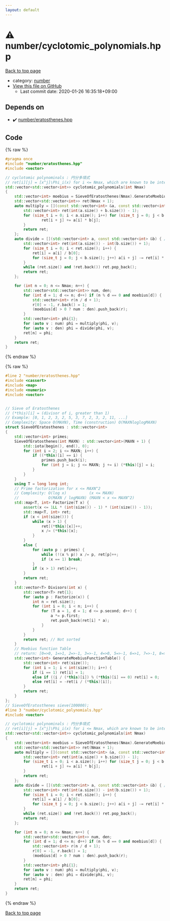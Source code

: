 ```yaml
---
layout: default
---
```


<!-- mathjax config similar to math.stackexchange -->
<script type="text/javascript" async
  src="https://cdnjs.cloudflare.com/ajax/libs/mathjax/2.7.5/MathJax.js?config=TeX-MML-AM_CHTML">
</script>
<script type="text/x-mathjax-config">
  MathJax.Hub.Config({
    TeX: { equationNumbers: { autoNumber: "AMS" }},
    tex2jax: {
      inlineMath: [ ['$','$'] ],
      processEscapes: true
    },
    "HTML-CSS": { matchFontHeight: false },
    displayAlign: "left",
    displayIndent: "2em"
  });
</script>

<script type="text/javascript" src="https://cdnjs.cloudflare.com/ajax/libs/jquery/3.4.1/jquery.min.js"></script>
<script src="https://cdn.jsdelivr.net/npm/jquery-balloon-js@1.1.2/jquery.balloon.min.js" integrity="sha256-ZEYs9VrgAeNuPvs15E39OsyOJaIkXEEt10fzxJ20+2I=" crossorigin="anonymous"></script>
<script type="text/javascript" src="../../assets/js/copy-button.js"></script>
<link rel="stylesheet" href="../../assets/css/copy-button.css" />


# :warning: number/cyclotomic_polynomials.hpp

<a href="../../index.html">Back to top page</a>

* category: <a href="../../index.html#b1bc248a7ff2b2e95569f56de68615df">number</a>
* <a href="{{ site.github.repository_url }}/blob/master/number/cyclotomic_polynomials.hpp">View this file on GitHub</a>
    - Last commit date: 2020-01-26 16:35:18+09:00




## Depends on

* :heavy_check_mark: <a href="eratosthenes.hpp.html">number/eratosthenes.hpp</a>


## Code

<a id="unbundled"></a>
{% raw %}
```cpp
#pragma once
#include "number/eratosthenes.hpp"
#include <vector>

// cyclotomic polynominals : 円分多項式
// ret[i][j] = [x^j]\Phi_i(x) for i <= Nmax, which are known to be integers
std::vector<std::vector<int>> cyclotomic_polynomials(int Nmax)
{
    std::vector<int> moebius = SieveOfEratosthenes(Nmax).GenerateMoebiusFunctionTable();
    std::vector<std::vector<int>> ret(Nmax + 1);
    auto multiply = [](const std::vector<int> &a, const std::vector<int> &b) { // a * b
        std::vector<int> ret(int(a.size() + b.size()) - 1);
        for (size_t i = 0; i < a.size(); i++) for (size_t j = 0; j < b.size(); j++) {
                ret[i + j] += a[i] * b[j];
        }
        return ret;
    };
    auto divide = [](std::vector<int> a, const std::vector<int> &b) { // a / b, abs(b[0]) = 1
        std::vector<int> ret(int(a.size()) - int(b.size()) + 1);
        for (size_t i = 0; i < ret.size(); i++) {
            ret[i] = a[i] / b[0];
            for (size_t j = 0; j < b.size(); j++) a[i + j] -= ret[i] * b[j];
        }
        while (ret.size() and !ret.back()) ret.pop_back();
        return ret;
    };

    for (int n = 0; n <= Nmax; n++) {
        std::vector<std::vector<int>> num, den;
        for (int d = 1; d <= n; d++) if (n % d == 0 and moebius[d]) {
            std::vector<int> r(n / d + 1);
            r[0] = -1, r.back() = 1;
            (moebius[d] > 0 ? num : den).push_back(r);
        }
        std::vector<int> phi{1};
        for (auto v : num) phi = multiply(phi, v);
        for (auto v : den) phi = divide(phi, v);
        ret[n] = phi;
    }
    return ret;
}

```
{% endraw %}

<a id="bundled"></a>
{% raw %}
```cpp
#line 2 "number/eratosthenes.hpp"
#include <cassert>
#include <map>
#include <numeric>
#include <vector>


// Sieve of Eratosthenes
// (*this)[i] = (divisor of i, greater than 1)
// Example: [0, 1, 2, 3, 2, 5, 3, 7, 2, 3, 2, 11, ...]
// Complexity: Space O(MAXN), Time (construction) O(MAXNloglogMAXN)
struct SieveOfEratosthenes : std::vector<int>
{
    std::vector<int> primes;
    SieveOfEratosthenes(int MAXN) : std::vector<int>(MAXN + 1) {
        std::iota(begin(), end(), 0);
        for (int i = 2; i <= MAXN; i++) {
            if ((*this)[i] == i) {
                primes.push_back(i);
                for (int j = i; j <= MAXN; j += i) (*this)[j] = i;
            }
        }
    }
    using T = long long int;
    // Prime factorization for x <= MAXN^2
    // Complexity: O(log x)          (x <= MAXN)
    //             O(MAXN / logMAXN) (MAXN < x <= MAXN^2)
    std::map<T, int> Factorize(T x) {
        assert(x <= 1LL * (int(size()) - 1) * (int(size()) - 1));
        std::map<T, int> ret;
        if (x < int(size())) {
            while (x > 1) {
                ret[(*this)[x]]++;
                x /= (*this)[x];
            }
        }
        else {
            for (auto p : primes) {
                while (!(x % p)) x /= p, ret[p]++;
                if (x == 1) break;
            }
            if (x > 1) ret[x]++;
        }
        return ret;
    }
    std::vector<T> Divisors(int x) {
        std::vector<T> ret{1};
        for (auto p : Factorize(x)) {
            int n = ret.size();
            for (int i = 0; i < n; i++) {
                for (T a = 1, d = 1; d <= p.second; d++) {
                    a *= p.first;
                    ret.push_back(ret[i] * a);
                }
            }
        }
        return ret; // Not sorted
    }
    // Moebius function Table
    // return: [0=>0, 1=>1, 2=>-1, 3=>-1, 4=>0, 5=>-1, 6=>1, 7=>-1, 8=>0, ...]
    std::vector<int> GenerateMoebiusFunctionTable() {
        std::vector<int> ret(size());
        for (int i = 1; i < int(size()); i++) {
            if (i == 1) ret[i] = 1;
            else if ((i / (*this)[i]) % (*this)[i] == 0) ret[i] = 0;
            else ret[i] = -ret[i / (*this)[i]];
        }
        return ret;
    }
};
// SieveOfEratosthenes sieve(100000);
#line 3 "number/cyclotomic_polynomials.hpp"
#include <vector>

// cyclotomic polynominals : 円分多項式
// ret[i][j] = [x^j]\Phi_i(x) for i <= Nmax, which are known to be integers
std::vector<std::vector<int>> cyclotomic_polynomials(int Nmax)
{
    std::vector<int> moebius = SieveOfEratosthenes(Nmax).GenerateMoebiusFunctionTable();
    std::vector<std::vector<int>> ret(Nmax + 1);
    auto multiply = [](const std::vector<int> &a, const std::vector<int> &b) { // a * b
        std::vector<int> ret(int(a.size() + b.size()) - 1);
        for (size_t i = 0; i < a.size(); i++) for (size_t j = 0; j < b.size(); j++) {
                ret[i + j] += a[i] * b[j];
        }
        return ret;
    };
    auto divide = [](std::vector<int> a, const std::vector<int> &b) { // a / b, abs(b[0]) = 1
        std::vector<int> ret(int(a.size()) - int(b.size()) + 1);
        for (size_t i = 0; i < ret.size(); i++) {
            ret[i] = a[i] / b[0];
            for (size_t j = 0; j < b.size(); j++) a[i + j] -= ret[i] * b[j];
        }
        while (ret.size() and !ret.back()) ret.pop_back();
        return ret;
    };

    for (int n = 0; n <= Nmax; n++) {
        std::vector<std::vector<int>> num, den;
        for (int d = 1; d <= n; d++) if (n % d == 0 and moebius[d]) {
            std::vector<int> r(n / d + 1);
            r[0] = -1, r.back() = 1;
            (moebius[d] > 0 ? num : den).push_back(r);
        }
        std::vector<int> phi{1};
        for (auto v : num) phi = multiply(phi, v);
        for (auto v : den) phi = divide(phi, v);
        ret[n] = phi;
    }
    return ret;
}

```
{% endraw %}

<a href="../../index.html">Back to top page</a>

